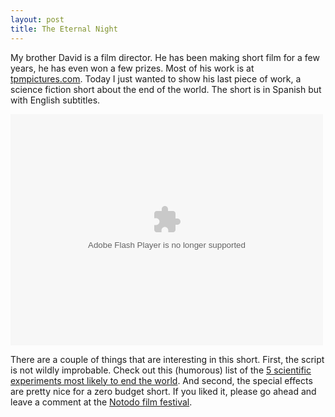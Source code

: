 ```yaml
---
layout: post
title: The Eternal Night
---
```


<p>
My brother David is a film director. He has been making short film for a few
years, he has even won a few prizes. Most of his work is at
<a href="http://www.tpmpictures.com">tpmpictures.com</a>. Today I just wanted to
show his last piece of work, a science fiction short about the end of the world.
The short is in Spanish but with English subtitles.
</p>

<object>
<param name="movie" value="http://www.notodofilmfest.com/ediciones/09/es/swf/player.swf?corto=22321.flv&duracion=03:30"></param>
<param name="wmode" value="transparent"></param>
<embed src="http://www.notodofilmfest.com/ediciones/09/es/swf/player.swf?corto=22321.flv&duracion=03:30" type="application/x-shockwave-flash" wmode="transparent" width="500" height="370"></embed>
</object>

<p>
There are a couple of things that are interesting in this short. First, the
script is not wildly improbable. Check out this (humorous) list of the
<a href="http://www.cracked.com/article_16583_the-5-scientific-experiments-most-likely-to-end-world.html">
  5 scientific experiments most likely to end the world</a>. And second,
the special effects are pretty nice for a zero budget short. If you liked it,
please go ahead and leave a comment at the
<a href="http://www.notodofilmfest.com/ediciones/09/?lg=es&corto=22321">
  Notodo film festival</a>.
</p>
